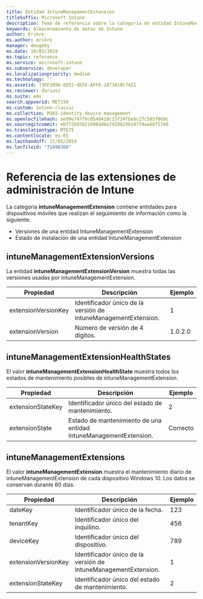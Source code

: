 ```yaml
---
title: Entidad IntuneManagementExtension
titleSuffix: Microsoft Intune
description: Tema de referencia sobre la categoría de entidad IntuneManagementExtension de las colecciones de entidades de la API de almacenamiento de datos de Intune.
keywords: Almacenamiento de datos de Intune
author: Erikre
ms.author: erikre
manager: dougeby
ms.date: 10/03/2019
ms.topic: reference
ms.service: microsoft-intune
ms.subservice: developer
ms.localizationpriority: medium
ms.technology: ''
ms.assetid: 73DF3B90-6D52-4EF6-AFFD-1873A18C7421
ms.reviewer: dariusz
ms.suite: ems
search.appverid: MET150
ms.custom: intune-classic
ms.collection: M365-identity-device-management
ms.openlocfilehash: ae99e747f9c0540418c15f24fbe0c27c585f869c
ms.sourcegitcommit: ebf72b038219904d6e7d20024b107f4aa68f57e6
ms.translationtype: MTE75
ms.contentlocale: es-ES
ms.lasthandoff: 12/05/2019
ms.locfileid: "72490308"
---
```

# <a name="reference-for-intune-management-extensions"></a>Referencia de las extensiones de administración de Intune

La categoría **intuneManagementExtension** contiene entidades para dispositivos móviles que realizan el seguimiento de información como la siguiente:

- Versiones de una entidad IntuneManagementExtension
- Estado de instalación de una entidad IntuneManagementExtension

## <a name="intunemanagementextensionversions"></a>intuneManagementExtensionVersions

La entidad **intuneManagementExtensionVersion** muestra todas las versiones usadas por intuneManagementExtension.

| Propiedad  | Descripción | Ejemplo |
|---------|------------|--------|
| extensionVersionKey |Identificador único de la versión de intuneManagementExtension. | 1 |
| extensionVersion |Número de versión de 4 dígitos. |1.0.2.0 |

## <a name="intunemanagementextensionhealthstates"></a>intuneManagementExtensionHealthStates

El valor **intuneManagementExtensionHealthState** muestra todos los estados de mantenimiento posibles de intuneManagementExtension.

| Propiedad  | Descripción | Ejemplo |
|---------|------------|--------|
| extensionStateKey |Identificador único del estado de mantenimiento. | 2 |
| extensionState |Estado de mantenimiento de una entidad IntuneManagementExtension. | Correcto |

## <a name="intunemanagementextensions"></a>intuneManagementExtensions

El valor **intuneManagementExtension** muestra el mantenimiento diario de intuneManagementExtension de cada dispositivo Windows 10.
Los datos se conservan durante 60 días. 


|      Propiedad       |                         Descripción                         | Ejemplo |
|---------------------|-------------------------------------------------------------|---------|
|       dateKey       |               Identificador único de la fecha.                |   123   |
|      tenantKey      |              Identificador único del inquilino.               |   456   |
|      deviceKey      |              Identificador único del dispositivo.               |   789   |
| extensionVersionKey | Identificador único de la versión de IntuneManagementExtension. |    1    |
|  extensionStateKey  |             Identificador único del estado de mantenimiento.              |    2    |

